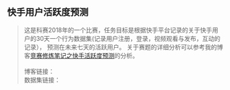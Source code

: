 ## 快手用户活跃度预测
> 这是科赛2018年的一个比赛，任务目标是根据快手平台记录的关于快手用户的30天一个行为数据集(记录用户注册，登录，视频观看与发布，互动的记录），
预测在未来七天的活跃用户。 关于赛题的详细分析可以参考我的博客[竞赛修炼笔记之快手活跃度预测]()的分析。 <br><br>
> 博客链接：<br>
> 数据集链接：
